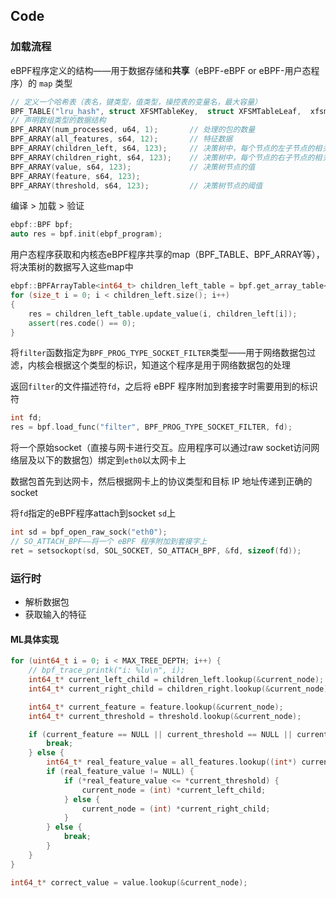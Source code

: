 ## Code

### 加载流程

eBPF程序定义的结构——用于数据存储和**共享**（eBPF-eBPF or eBPF-用户态程序）的 `map` 类型

```c++
// 定义一个哈希表（表名，键类型，值类型，操控表的变量名，最大容量）
BPF_TABLE("lru_hash", struct XFSMTableKey,  struct XFSMTableLeaf,  xfsm_table,  10000);
// 声明数组类型的数据结构
BPF_ARRAY(num_processed, u64, 1);		// 处理的包的数量
BPF_ARRAY(all_features, s64, 12);		// 特征数据
BPF_ARRAY(children_left, s64, 123);		// 决策树中，每个节点的左子节点的相关数据
BPF_ARRAY(children_right, s64, 123);	// 决策树中，每个节点的右子节点的相关数据
BPF_ARRAY(value, s64, 123);				// 决策树节点的值
BPF_ARRAY(feature, s64, 123);
BPF_ARRAY(threshold, s64, 123);			// 决策树节点的阈值
```



编译 > 加载 > 验证

```c++
ebpf::BPF bpf;
auto res = bpf.init(ebpf_program);
```



用户态程序获取和内核态eBPF程序共享的map（BPF_TABLE、BPF_ARRAY等），将决策树的数据写入这些map中

```c++
ebpf::BPFArrayTable<int64_t> children_left_table = bpf.get_array_table<int64_t>("children_left");
for (size_t i = 0; i < children_left.size(); i++)
{
    res = children_left_table.update_value(i, children_left[i]);
    assert(res.code() == 0);
}
```



将`filter`函数指定为`BPF_PROG_TYPE_SOCKET_FILTER`类型——用于网络数据包过滤，内核会根据这个类型的标识，知道这个程序是用于网络数据包的处理

返回`filter`的文件描述符`fd`，之后将 eBPF 程序附加到套接字时需要用到的标识符

```c++
int fd;
res = bpf.load_func("filter", BPF_PROG_TYPE_SOCKET_FILTER, fd);
```



将一个原始socket（直接与网卡进行交互。应用程序可以通过raw socket访问网络层及以下的数据包）绑定到`eth0`以太网卡上

数据包首先到达网卡，然后根据网卡上的协议类型和目标 IP 地址传递到正确的socket

将`fd`指定的eBPF程序attach到socket `sd`上

```c++
int sd = bpf_open_raw_sock("eth0");
// SO_ATTACH_BPF——将一个 eBPF 程序附加到套接字上
ret = setsockopt(sd, SOL_SOCKET, SO_ATTACH_BPF, &fd, sizeof(fd));
```

### 运行时

* 解析数据包
* 获取输入的特征

#### ML具体实现

```c++
for (uint64_t i = 0; i < MAX_TREE_DEPTH; i++) {
    // bpf_trace_printk("i: %lu\n", i);
    int64_t* current_left_child = children_left.lookup(&current_node);
    int64_t* current_right_child = children_right.lookup(&current_node);

    int64_t* current_feature = feature.lookup(&current_node);
    int64_t* current_threshold = threshold.lookup(&current_node);

    if (current_feature == NULL || current_threshold == NULL || current_left_child == NULL || current_right_child == NULL || *current_left_child == TREE_LEAF) {
        break;
    } else {
        int64_t* real_feature_value = all_features.lookup((int*) current_feature);
        if (real_feature_value != NULL) {
            if (*real_feature_value <= *current_threshold) {
                current_node = (int) *current_left_child;
            } else {
                current_node = (int) *current_right_child;
            }
        } else {
            break;
        }
    }
}

int64_t* correct_value = value.lookup(&current_node);
```

